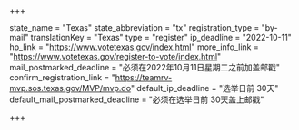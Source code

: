 +++

state_name = "Texas"
state_abbreviation = "tx"
registration_type = "by-mail"
translationKey = "Texas"
type = "register"
ip_deadline = "2022-10-11"
hp_link = "https://www.votetexas.gov/index.html"
more_info_link = "https://www.votetexas.gov/register-to-vote/index.html"
mail_postmarked_deadline = "必须在2022年10月11日星期二之前加盖邮戳"
confirm_registration_link = "https://teamrv-mvp.sos.texas.gov/MVP/mvp.do"
default_ip_deadline = "选举日前 30天"
default_mail_postmarked_deadline = "必须在选举日前 30天盖上邮戳"

+++